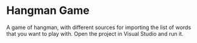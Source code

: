 # Hangman Game
 A game of hangman, with different sources for importing the list of words that you want to play with.
                        Open the project in Visual Studio and run it.
